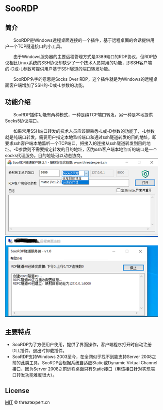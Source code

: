 # SooRDP

## 简介

&nbsp;&nbsp;&nbsp;&nbsp;&nbsp;&nbsp;
SooRDP是Windows远程桌面连接的一个插件，基于远程桌面的会话提供用户一个TCP隧道接口的小工具。

&nbsp;&nbsp;&nbsp;&nbsp;&nbsp;&nbsp;
由于Windows服务器的主要远程管理方式是3389端口的RDP协议，但RDP协议相比Linux系统的SSH协议却缺少了一个技术人员常用的功能，即SSH客户端的-D或-L参数可提供用户基于SSH隧道的端口转发功能。

&nbsp;&nbsp;&nbsp;&nbsp;&nbsp;&nbsp;
SooRDP名字的意思是Socks Over RDP，这个插件就是为Windows的远程桌面客户端增加了SSH的-D或-L参数的功能。


## 功能介绍

&nbsp;&nbsp;&nbsp;&nbsp;&nbsp;&nbsp;
SooRDP插件功能有两种模式，一种是纯TCP端口转发，另一种是本地提供Socks5协议端口。

&nbsp;&nbsp;&nbsp;&nbsp;&nbsp;&nbsp;
如果常用SSH端口转发的技术人员应该很熟悉-L或-D参数的功能了，-L参数就是纯端口转发，需要用户指定本地监听端口和通过ssh隧道转发的目的地址，即要求ssh客户端本地监听一个TCP端口，把接入的连接从ssh隧道转发到目的地址。-D参数则不需要指定转发的目的地址，因为ssh客户端本地监听的端口是一个socks代理服务，目的地址可以动态协商。
![效果图](./本地界面.png)
![效果图](./远程界面.png)

## 主要特点

 * SooRDP为了方便用户使用，提供了界面操作，客户端程序打开时自动注册DLL插件，退出时卸载插件。
 * SooRDP支持Windows 2003至今，在全网似乎找不到能支持Server 2008之前的此类工具，SooRDP会根据系统自适应Static或Dynamic Virtual Channel接口，因为Server 2008之前远程桌面只有Static接口（用该接口针对实现端口转发功能难度很大）。

## License

[MIT](./LICENSE) © threatexpert.cn
